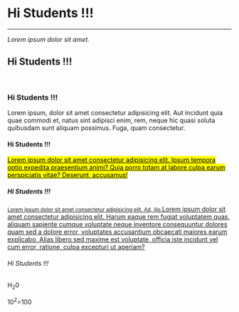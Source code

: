 <!DOCTYPE html>
<html lang="en">
<head>
    <meta charset="UTF-8">
    <meta name="viewport" content="width=device-width, initial-scale=1.0">
    <title>Abhishek-Profile</title>
</head>
<body>
    <h1> Hi Students !!! </h1>
    <hr>
    <p><i>Lorem ipsum dolor sit amet.</i></p>
    <h2> Hi Students !!! </h2>
    <br>
    <h3> Hi Students !!! </h3>
    <p>Lorem ipsum, dolor sit amet consectetur adipisicing elit. Aut incidunt quia quae commodi et, natus sint adipisci enim, rem, neque hic quasi soluta quibusdam sunt aliquam possimus. Fuga, quam consectetur.</p>
    <h4> Hi Students !!! </h4>
    <p><mark><u>Lorem ipsum dolor sit amet consectetur adipisicing elit. Ipsum tempora optio expedita praesentium animi? Quia porro totam at labore culpa earum perspiciatis vitae? Deserunt, accusamus!</u></mark></p>
    <h5> Hi Students !!! </h5>
    <p><u><small>Lorem ipsum dolor sit amet consectetur adipisicing elit. Ad, illo.</small>Lorem ipsum dolor sit amet consectetur adipisicing elit. Harum eaque rem fugiat voluptatem quas, aliquam sapiente cumque voluptate neque inventore consequuntur dolores quam sed a dolore error, voluptates accusantium obcaecati maiores earum explicabo. Alias libero sed maxime est voluptate, officia iste incidunt vel cum error, ratione, culpa excepturi ut aperiam?</u></p>
    <h6> Hi Students !!! </h6>
    <p>H<sub>2</sub>0</p>
    <p>10<sup>2</sup>=100</p>
</body>
</html>
